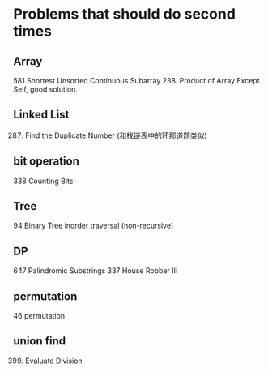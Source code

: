 # Problems that should do second times

## Array
581 Shortest Unsorted Continuous Subarray
238. Product of Array Except Self, good solution.

## Linked List
287. Find the Duplicate Number (和找链表中的环那道题类似)

## bit operation
338 Counting Bits

## Tree
94 Binary Tree inorder traversal (non-recursive)

## DP
647 Palindromic Substrings
337 House Robber III

## permutation 
46 permutation

## union find
399. Evaluate Division 